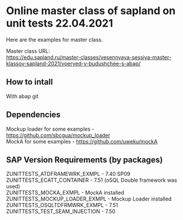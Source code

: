 # Online master class of sapland on unit tests 22.04.2021
Here are the examples for master class.  
  
Master class URL:  
https://edu.sapland.ru/master-classes/vesennyaya-sessiya-master-klassov-sapland-2021/vperyed-v-budushchee-s-abap/

## How to intall
With abap git

## Dependencies
Mockup loader for some examples - https://github.com/sbcgua/mockup_loader  
MockA for some examples - https://github.com/uweku/mockA

## SAP Version Requirements (by packages)
ZUNITTESTS_ATDFRAMEWRK_EXMPL - 7.40 SP09  
ZUNITTESTS_ECATT_CONTAINER - 7.51 (oSQL Double framework was used)  
ZUNITTESTS_MOCKA_EXMPL - MockA installed  
ZUNITTESTS_MOCKUP_LOADER_EXMPL - Mockup Loader installed  
ZUNITTESTS_OSQLTDFRMWRK_EXMPL - 7.51  
ZUNITTESTS_TEST_SEAM_INJECTION - 7.50  
